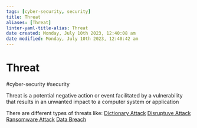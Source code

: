 ```yaml
---
tags: [cyber-security, security]
title: Threat
aliases: [Threat]
linter-yaml-title-alias: Threat
date created: Monday, July 10th 2023, 12:40:08 am
date modified: Monday, July 10th 2023, 12:40:42 am
---
```

# Threat
#cyber-security #security

Threat is a potential negative action or event facilitated by a vulnerability that results in an unwanted impact to a computer system or application

There are different types of threats like:
[Dictionary Attack](Dictionary%20Attack)
[Disruptuve Attack](Disruptuve%20Attack)
[Ransomware Attack](Ransomware%20Attack)
[Data Breach](Data%20Breach)